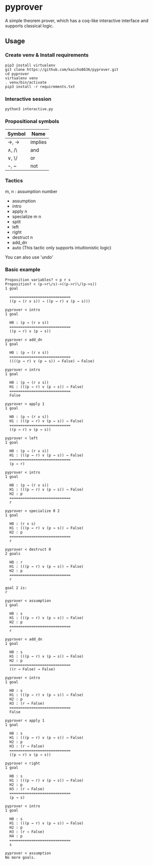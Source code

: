 # pyprover
A simple theorem prover, which has a coq-like interactive interface and supports classical logic.

## Usage
### Create venv & Install requirements
```shell
pip3 install virtualenv
git clone https://github.com/kaicho8636/pyprover.git
cd pyprover
virtualenv venv
. venv/bin/activate
pip3 install -r requirements.txt
```

### Interactive session
```shell
python3 interactive.py
```

### Propositional symbols
| Symbol | Name    |
|--------|---------|
| →, ->  | implies |
| ∧, /\\ | and     |
| ∨, \\/ | or      |
| ¬, ~   | not     |


### Tactics
m, n : assumption number
- assumption
- intro
- apply n
- specialize m n
- split
- left
- right
- destruct n
- add_dn
- auto (This tactic only supports intuitionistic logic)

You can also use 'undo'

### Basic example
```
Proposition variables? < p r s
Proposition? < (p->r\/s)->((p->r)\/(p->s))
1 goal

  ============================
  ((p → (r ∨ s)) → ((p → r) ∨ (p → s)))

pyprover < intro
1 goal

  H0 : (p → (r ∨ s))
  ============================
  ((p → r) ∨ (p → s))

pyprover < add_dn
1 goal

  H0 : (p → (r ∨ s))
  ============================
  ((((p → r) ∨ (p → s)) → False) → False)

pyprover < intro
1 goal

  H0 : (p → (r ∨ s))
  H1 : (((p → r) ∨ (p → s)) → False)
  ============================
  False

pyprover < apply 1
1 goal

  H0 : (p → (r ∨ s))
  H1 : (((p → r) ∨ (p → s)) → False)
  ============================
  ((p → r) ∨ (p → s))

pyprover < left
1 goal

  H0 : (p → (r ∨ s))
  H1 : (((p → r) ∨ (p → s)) → False)
  ============================
  (p → r)

pyprover < intro
1 goal

  H0 : (p → (r ∨ s))
  H1 : (((p → r) ∨ (p → s)) → False)
  H2 : p
  ============================
  r

pyprover < specialize 0 2
1 goal

  H0 : (r ∨ s)
  H1 : (((p → r) ∨ (p → s)) → False)
  H2 : p
  ============================
  r

pyprover < destruct 0
2 goals

  H0 : r
  H1 : (((p → r) ∨ (p → s)) → False)
  H2 : p
  ============================
  r

goal 2 is:
r

pyprover < assumption
1 goal

  H0 : s
  H1 : (((p → r) ∨ (p → s)) → False)
  H2 : p
  ============================
  r

pyprover < add_dn
1 goal

  H0 : s
  H1 : (((p → r) ∨ (p → s)) → False)
  H2 : p
  ============================
  ((r → False) → False)

pyprover < intro
1 goal

  H0 : s
  H1 : (((p → r) ∨ (p → s)) → False)
  H2 : p
  H3 : (r → False)
  ============================
  False

pyprover < apply 1
1 goal

  H0 : s
  H1 : (((p → r) ∨ (p → s)) → False)
  H2 : p
  H3 : (r → False)
  ============================
  ((p → r) ∨ (p → s))

pyprover < right
1 goal

  H0 : s
  H1 : (((p → r) ∨ (p → s)) → False)
  H2 : p
  H3 : (r → False)
  ============================
  (p → s)

pyprover < intro
1 goal

  H0 : s
  H1 : (((p → r) ∨ (p → s)) → False)
  H2 : p
  H3 : (r → False)
  H4 : p
  ============================
  s

pyprover < assumption
No more goals.
```

